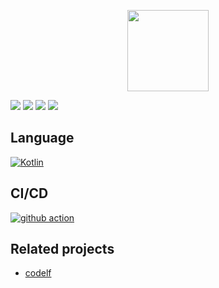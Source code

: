 <p align="center">
    <img width="130px" height="130px" src='https://user-images.githubusercontent.com/799578/50462941-8075fe80-09c3-11e9-89e7-af0cb7991406.png' alt="">
</p>

![](https://img.shields.io/jetbrains/plugin/v/wzq.codelf.plugin) ![](https://img.shields.io/jetbrains/plugin/r/stars/wzq.codelf.plugin) ![](https://img.shields.io/jetbrains/plugin/d/wzq.codelf.plugin) ![](https://img.shields.io/github/license/Zhiqiang-Wu/idea-codelf-plugin)

## Language

[![Kotlin](https://skillicons.dev/icons?i=kotlin)](https://kotlinlang.org)

## CI/CD

[![github action](https://skillicons.dev/icons?i=github)](https://github.com/actions)

## Related projects

- [codelf](https://github.com/unbug/codelf)
